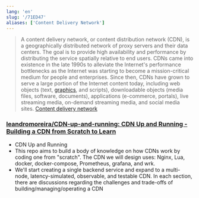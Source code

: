 ```yaml
---
lang: 'en'
slug: '/71ED47'
aliases: ['Content Delivery Network']
---
```


> A content delivery network, or content distribution network (CDN), is a geographically distributed network of proxy servers and their data centers. The goal is to provide high availability and performance by distributing the service spatially relative to end users. CDNs came into existence in the late 1990s to alleviate the Internet's performance bottlenecks as the Internet was starting to become a mission-critical medium for people and enterprises. Since then, CDNs have grown to serve a large portion of the Internet content today, including web objects (text, [graphics](./../.././docs/pages/Graphics.md), and scripts), downloadable objects (media files, software, documents), applications (e-commerce, portals), live streaming media, on-demand streaming media, and social media sites. [Content delivery network](https://en.wikipedia.org/wiki/Content_delivery_network)

### [leandromoreira/CDN-up-and-running: CDN Up and Running - Building a CDN from Scratch to Learn](https://github.com/leandromoreira/cdn-up-and-running)

- CDN Up and Running
- This repo aims to build a body of knowledge on how CDNs work by coding one from "scratch". The CDN we will design uses: Nginx, Lua, docker, docker-compose, Prometheus, grafana, and wrk.
- We'll start creating a single backend service and expand to a multi-node, latency-simulated, observable, and testable CDN. In each section, there are discussions regarding the challenges and trade-offs of building/managing/operating a CDN

<head>
  <html lang="en-US"/>
</head>
